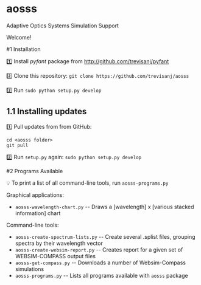 # aosss

Adaptive Optics Systems Simulation Support 

Welcome!

#<a name=S1></a>1 Installation

:one: Install _pyfant_ package from http://github.com/trevisanj/pyfant
   
:two: Clone this repository: `git clone https://github.com/trevisanj/aosss`

:three: Run `sudo python setup.py develop`

## 1.1 Installing updates

:one: Pull updates from from GitHub:

```shell
cd <aosss folder>
git pull
```

:two: Run `setup.py` again: `sudo python setup.py develop`

#<a name=S2></a>2 Programs Available

:bulb: To print a list of all command-line tools, run `aosss-programs.py`

Graphical applications:
  - `aosss-wavelength-chart.py` -- Draws a [wavelength] x [various stacked information] chart

Command-line tools:
  - `aosss-create-spectrum-lists.py` -- Create several .splist files, grouping spectra by their wavelength vector
  - `aosss-create-websim-report.py` -- Creates report for a given set of WEBSIM-COMPASS output files
  - `aosss-get-compass.py` -- Downloads a number of Websim-Compass simulations
  - `aosss-programs.py` -- Lists all programs available with `aosss` package

